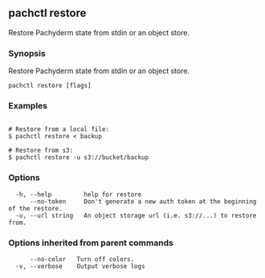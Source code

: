 ## pachctl restore

Restore Pachyderm state from stdin or an object store.

### Synopsis

Restore Pachyderm state from stdin or an object store.

```
pachctl restore [flags]
```

### Examples

```

# Restore from a local file:
$ pachctl restore < backup

# Restore from s3:
$ pachctl restore -u s3://bucket/backup
```

### Options

```
  -h, --help         help for restore
      --no-token     Don't generate a new auth token at the beginning of the restore.
  -u, --url string   An object storage url (i.e. s3://...) to restore from.
```

### Options inherited from parent commands

```
      --no-color   Turn off colors.
  -v, --verbose    Output verbose logs
```

